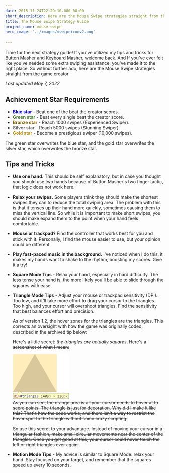 ```yaml
---
date: 2015-11-24T22:29:10.000-08:00
short_description: Here are the Mouse Swipe strategies straight from the game creator.
title: The Mouse Swipe Strategy Guide
project_name: mouse-swipe
hero_image: "../images/mswipeiconv2.png"

---
```

Time for the next strategy guide! If you've utilized my tips and tricks for [Button Masher](/blog/the-button-masher-strategy-guide/) and [Keyboard Masher](/blog/the-keyboard-masher-strategy-guide/), welcome back. And If you've ever felt like you've needed some extra swiping assistance, you've made it to the right place. So without further ado, here are the Mouse Swipe strategies straight from the game creator.

*Last updated May 7, 2022*

## Achievement Star Requirements

<ul>
<li><span style="color: blue;"><b>Blue star</b></span> - Beat one of the beat the creator scores.</li>
<li><span style="color: #38761d;"><b>Green star</b></span> - Beat every single beat the creator score.</li>
<li><span style="color: #7f6000;"><b>Bronze star</b></span> - Reach 1000 swipes (Experienced Swiper).</li>
<li><span style="color: #666666;"><b>Silver star</b></span> - Reach 5000 swipes (Stunning Swiper).</li>
<li><span style="color: #bf9000;"><b>Gold star</b></span> - Become a prestigious swiper (10,000 swipes).</li>
</ul>

The green star overwrites the blue star, and the gold star overwrites the silver star, which overwrites the bronze star.

## Tips and Tricks

* **Use one hand.** This should be self explanatory, but in case you thought you should use two hands because of Button Masher's two finger tactic, that logic does not work here.
* **Relax your swipes.** Some players think they should make the shortest swipes they can to reduce the total swiping area. The problem with this is that it tenses up their hand more quickly, sometimes causing them to miss the vertical line. So while it is important to make short swipes, you should make expand them to the point when your hand feels comfortable.
* **Mouse or trackpad?** Find the controller that works best for you and stick with it. Personally, I find the mouse easier to use, but your opinion could be different.
* **Play fast-paced music in the background.** I've noticed when I do this, it makes my hands want to shake to the rhythm, boosting my scores. Give it a try!
* **Square Mode Tips** - Relax your hand, especially in hard difficulty. The less tense your hand is, the more likely you'll be able to slide through the squares with ease.
* **Triangle Mode Tips** - Adjust your mouse or trackpad sensitivity (DPI). Too low, and it'll take more effort to drag your cursor to the triangles. Too high, and your cursor will overshoot triangles. Find the sensitivity that best balances effort and precision.

  As of version 1.2, the hover zones for the triangles are the triangles. This corrects an oversight with how the game was originally coded, described in the archived tip below:

  ~~Here's a little secret: _the triangles are actually squares_. Here's a screenshot of what I mean:~~  
    
  ![](../images/trianglesecret.png)  
  ~~As you can see, the orange area is all your cursor needs to hover at to score points. The triangle is just for decoration. Why did I make it like this? That's how the code works, and there isn't a way to restrict the hover spot to the triangle without some crazy scripting.~~  
    
  ~~So use this secret to your advantage. Instead of moving your cursor in a triangular fashion, make small circular movements near the center of the triangles. Once you get good at this, your cursor could never touch the left or right triangles ever again.~~
* **Motion Mode Tips** - My advice is similar to Square Mode: relax your hand. Stay focused on your target, and remember that the squares speed up every 10 seconds.